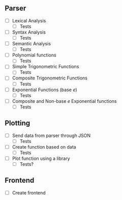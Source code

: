 ## Parser

- [ ] Lexical Analysis
  - [ ] Tests
- [ ] Syntax Analysis
  - [ ] Tests
- [ ] Semantic Analysis
  - [ ] Tests
- [ ] Polynomial functions
  - [ ] Tests
- [ ] Simple Trigonometric Functions
  - [ ] Tests
- [ ] Composite Trigonometric Functions
  - [ ] Tests
- [ ] Exponential Functions (base _e_)
  - [ ] Tests
- [ ] Composite and Non-base _e_ Exponential functions
  - [ ] Tests

## Plotting

- [ ] Send data from parser through JSON
  - [ ] Tests
- [ ] Create function based on data
  - [ ] Tests
- [ ] Plot function using a library
  - [ ] Tests?

## Frontend

- [ ] Create frontend
